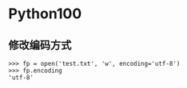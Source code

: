 # Python100



## 修改编码方式


```
>>> fp = open('test.txt', 'w', encoding='utf-8')
>>> fp.encoding
'utf-8'
```

